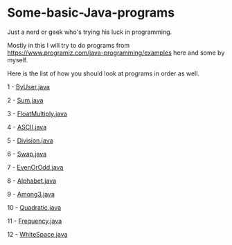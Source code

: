 # Some-basic-Java-programs
Just a nerd or geek who's trying his luck in programming.

Mostly in this I will try to do programs from https://www.programiz.com/java-programming/examples here and some by myself.

Here is the list of how you should look at programs in order as well.

1  - [ByUser.java](https://github.com/manthanoice/Some-basic-Java-programs/blob/main/ByUser.java)

2  - [Sum.java](https://github.com/manthanoice/Some-basic-Java-programs/blob/main/Sum.java)

3  - [FloatMultiply.java](https://github.com/manthanoice/Some-basic-Java-programs/blob/main/FloatMultiply.java)

4  - [ASCII.java](https://github.com/manthanoice/Some-basic-Java-programs/blob/main/ASCII.java)

5  - [Division.java](https://github.com/manthanoice/Some-basic-Java-programs/blob/main/Division.java)

6  - [Swap.java](https://github.com/manthanoice/Some-basic-Java-programs/blob/main/Swap.java)

7  - [EvenOrOdd.java](https://github.com/manthanoice/Some-basic-Java-programs/blob/main/EvenOrOdd.java)

8  - [Alphabet.java](https://github.com/manthanoice/Some-basic-Java-programs/blob/main/Alphabet.java)

9  - [Among3.java](https://github.com/manthanoice/Some-basic-Java-programs/blob/main/Among3.java)

10 - [Quadratic.java](https://github.com/manthanoice/Some-basic-Java-programs/blob/main/Quadratic.java)

11 - [Frequency.java](https://github.com/manthanoice/Some-basic-Java-programs/blob/main/Frequency.java)

12 - [WhiteSpace.java](https://github.com/manthanoice/Some-basic-Java-programs/blob/main/WhiteSpace.java)
